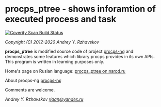 # procps_ptree - shows inforamtion of executed process and  task

<a href="https://scan.coverity.com/projects/rjaan-procps_ptree">
  <img alt="Coverity Scan Build Status"
       src="https://scan.coverity.com/projects/20648/badge.svg"/>
</a>

  _Copyright (C) 2012-2020 Andrey Y. Rzhavskov_

  **procps_ptree** is modified source code of project [procps-ng](https://gitlab.com/procps-ng/procps) and  demonstrates some 
  features which library procps provides in its own APIs.  This program is written in learning purposes only.

  Home's page on Rusian language:
	[procps_ptree on narod.ru](http://rjaan.narod.ru/projects/procps_ptree.html)

  About procps-ng
        [procps-ng](https://gitlab.com/procps-ng/procps/-/blob/master/README.md)

Comments are welcome.

 _Andrey Y. Rzhavskov <rjaan@yandex.ru>_

